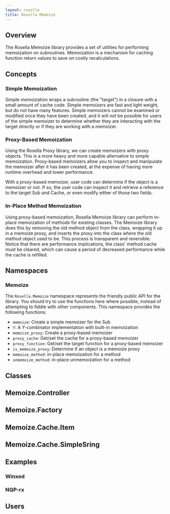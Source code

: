 ```yaml
---
layout: rosella
title: Rosella Memoize
---
```


## Overview

The Rosella Memoize library provides a set of utilities for performing
memoization on subroutines. Memoization is a mechanism for caching function
return values to save on costly recalculations.

## Concepts

### Simple Memoization

Simple memoization wraps a subroutine (the "target") in a closure with a small
amount of cache code. Simple memoizers are fast and light weight, but do not
have many features. Simple memoizers cannot be examined or modified once they
have been created, and it will not be possible for users of the simple
memoizer to determine whether they are interacting with the target directly
or if they are working with a memoizer.

### Proxy-Based Memoization

Using the Rosella Proxy library, we can create memoizers with proxy objects.
This is a more heavy and more capable alternative to simple memoization.
Proxy-based memoizers allow you to inspect and manipulate the memoizer after
it has been created, at the expense of having more runtime overhead and lower
performance.

With a proxy-based memoizer, user code can determine if the object is a
memoizer or not. If so, the user code can inspect it and retrieve a reference
to the target Sub and Cache, or even modify either of those two fields.

### In-Place Method Memoization

Using proxy-based memoization, Rosella Memoize library can perform in-place
memoization of methods for existing classes. The Memoize library does this by
removing the old method object from the class, wrapping it up in a memoize
proxy, and inserts the proxy into the class where the old method object used
to be. This process is transparent and reversible. Notice that there are
performance implications, the class' method cache must be cleared, which can
cause a period of decreased performance while the cache is refilled.

## Namespaces

### Memoize

The `Rosella.Memoize` namespace represents the friendly public API for the
library. You should try to use the functions here where possible, instead of
attempting to fiddle with other components. This namespace provides the
following functions:

* `memoize`: Create a simple memoizer for the Sub
* `Y`: A Y-combinator implementation with built-in memoization
* `memoize_proxy`: Create a proxy-based memoizer
* `proxy_cache`: Get/set the cache for a proxy-based memoizer
* `proxy_function`: Get/set the target function for a proxy-based memoizer
* `is_memoize_proxy`: Determine if an object is a memoize proxy
* `memoize_method`: in-place memoization for a method
* `unmemoize_method`: in-place unmemoization for a method

## Classes

## Memoize.Controller

## Memoize.Factory

## Memoize.Cache.Item

## Memoize.Cache.SimpleSring

## Examples

### Winxed

### NQP-rx

## Users
